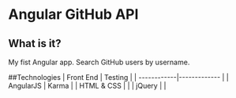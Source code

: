 # Angular GitHub API

## What is it?
My fist Angular app. Search GitHub users by username.

##Technologies
| Front End   | Testing      |
| ------------|------------- |
| AngularJS   | Karma        |
| HTML & CSS  |              |
| jQuery      |              |
